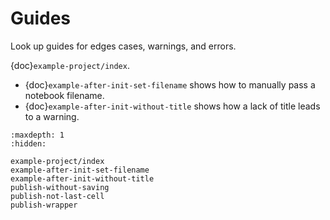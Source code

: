 # Guides

Look up guides for edges cases, warnings, and errors.

{doc}`example-project/index`.

- {doc}`example-after-init-set-filename` shows how to manually pass a notebook filename.
- {doc}`example-after-init-without-title` shows how a lack of title leads to a warning.

```{toctree}
:maxdepth: 1
:hidden:

example-project/index
example-after-init-set-filename
example-after-init-without-title
publish-without-saving
publish-not-last-cell
publish-wrapper
```
